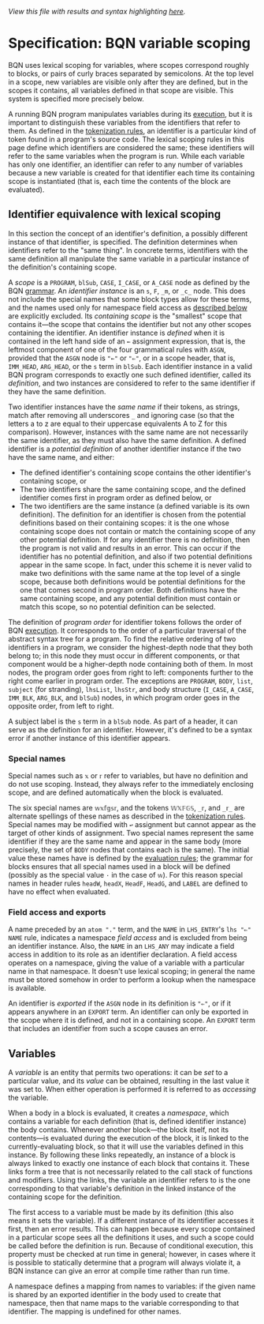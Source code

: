 *View this file with results and syntax highlighting [here](https://mlochbaum.github.io/BQN/spec/scope.html).*

# Specification: BQN variable scoping

BQN uses lexical scoping for variables, where scopes correspond roughly to blocks, or pairs of curly braces separated by semicolons. At the top level in a scope, new variables are visible only after they are defined, but in the scopes it contains, all variables defined in that scope are visible. This system is specified more precisely below.

A running BQN program manipulates variables during its [execution](evaluate.md), but it is important to distinguish these variables from the identifiers that refer to them. As defined in the [tokenization rules](token.md), an identifier is a particular kind of token found in a program's source code. The lexical scoping rules in this page define which identifiers are considered the same; these identifiers will refer to the same variables when the program is run. While each variable has only one identifier, an identifier can refer to any number of variables because a new variable is created for that identifier each time its containing scope is instantiated (that is, each time the contents of the block are evaluated).

## Identifier equivalence with lexical scoping

In this section the concept of an identifier's definition, a possibly different instance of that identifier, is specified. The definition determines when identifiers refer to the "same thing". In concrete terms, identifiers with the same definition all manipulate the same variable in a particular instance of the definition's containing scope.

A *scope* is a `PROGRAM`, `blSub`, `CASE`, `I_CASE`, or `A_CASE` node as defined by the BQN [grammar](grammar.md). An *identifier instance* is an `s`, `F`, `_m`, or `_c_` node. This does not include the special names that some block types allow for these terms, and the names used only for namespace field access as [described below](#field-access-and-exports) are explicitly excluded. Its *containing scope* is the "smallest" scope that contains it—the scope that contains the identifier but not any other scopes containing the identifier. An identifier instance is *defined* when it is contained in the left hand side of an `←` assignment expression, that is, the leftmost component of one of the four grammatical rules with `ASGN`, provided that the `ASGN` node is `"←"` or `"⇐"`, or in a scope header, that is, `IMM_HEAD`, `ARG_HEAD`, or the `s` term in `blSub`. Each identifier instance in a valid BQN program corresponds to exactly one such defined identifier, called its *definition*, and two instances are considered to refer to the same identifier if they have the same definition.

Two identifier instances have the *same name* if their tokens, as strings, match after removing all underscores `_` and ignoring case (so that the letters a to z are equal to their uppercase equivalents A to Z for this comparison). However, instances with the same name are not necessarily the same identifier, as they must also have the same definition. A defined identifier is a *potential definition* of another identifier instance if the two have the same name, and either:
- The defined identifier's containing scope contains the other identifier's containing scope, or
- The two identifiers share the same containing scope, and the defined identifier comes first in program order as defined below, or
- The two identifiers are the same instance (a defined variable is its own definition).
The definition for an identifier is chosen from the potential definitions based on their containing scopes: it is the one whose containing scope does not contain or match the containing scope of any other potential definition. If for any identifier there is no definition, then the program is not valid and results in an error. This can occur if the identifier has no potential definition, and also if two potential definitions appear in the same scope. In fact, under this scheme it is never valid to make two definitions with the same name at the top level of a single scope, because both definitions would be potential definitions for the one that comes second in program order. Both definitions have the same containing scope, and any potential definition must contain or match this scope, so no potential definition can be selected.

The definition of *program order* for identifier tokens follows the order of BQN [execution](evaluate.md). It corresponds to the order of a particular traversal of the abstract syntax tree for a program. To find the relative ordering of two identifiers in a program, we consider the highest-depth node that they both belong to; in this node they must occur in different components, or that component would be a higher-depth node containing both of them. In most nodes, the program order goes from right to left: components further to the right come earlier in program order. The exceptions are `PROGRAM`, `BODY`, `list`, `subject` (for stranding), `lhsList`, `lhsStr`, and body structure (`I_CASE`, `A_CASE`, `IMM_BLK`, `ARG_BLK`, and `blSub`) nodes, in which program order goes in the opposite order, from left to right.

A subject label is the `s` term in a `blSub` node. As part of a header, it can serve as the definition for an identifier. However, it's defined to be a syntax error if another instance of this identifier appears.

### Special names

Special names such as `𝕩` or `𝕣` refer to variables, but have no definition and do not use scoping. Instead, they always refer to the immediately enclosing scope, and are defined automatically when the block is evaluated.

The six special names are `𝕨𝕩𝕗𝕘𝕤𝕣`, and the tokens `𝕎𝕏𝔽𝔾𝕊`, `_𝕣`, and `_𝕣_` are alternate spellings of these names as described in the [tokenization rules](token.md). Special names may be modified with `↩` assignment but cannot appear as the target of other kinds of assignment. Two special names represent the same identifier if they are the same name and appear in the same body (more precisely, the set of `BODY` nodes that contains each is the same). The initial value these names have is defined by the [evaluation rules](evaluate.md); the grammar for blocks ensures that all special names used in a block will be defined (possibly as the special value `·` in the case of `𝕨`). For this reason special names in header rules `headW`, `headX`, `HeadF`, `HeadG`, and `LABEL` are defined to have no effect when evaluated.

### Field access and exports

A name preceded by an `atom "."` term, and the `NAME` in `LHS_ENTRY`'s `lhs "⇐" NAME` rule, indicates a namespace *field access* and is excluded from being an identifier instance. Also, the `NAME` in an `LHS_ANY` may indicate a field access in addition to its role as an identifier declaration. A field access operates on a namespace, giving the value of a variable with a particular name in that namespace. It doesn't use lexical scoping; in general the name must be stored somehow in order to perform a lookup when the namespace is available.

An identifier is *exported* if the `ASGN` node in its definition is `"⇐"`, or if it appears anywhere in an `EXPORT` term. An identifier can only be exported in the scope where it is defined, and not in a containing scope. An `EXPORT` term that includes an identifier from such a scope causes an error.

## Variables

A *variable* is an entity that permits two operations: it can be *set* to a particular value, and its *value* can be obtained, resulting in the last value it was set to. When either operation is performed it is referred to as *accessing* the variable.

When a body in a block is evaluated, it creates a *namespace*, which contains a variable for each definition (that is, defined identifier instance) the body contains. Whenever another block—the block itself, not its contents—is evaluated during the execution of the block, it is linked to the currently-evaluating block, so that it will use the variables defined in this instance. By following these links repeatedly, an instance of a block is always linked to exactly one instance of each block that contains it. These links form a tree that is not necessarily related to the call stack of functions and modifiers. Using the links, the variable an identifier refers to is the one corresponding to that variable's definition in the linked instance of the containing scope for the definition.

The first access to a variable must be made by its definition (this also means it sets the variable). If a different instance of its identifier accesses it first, then an error results. This can happen because every scope contained in a particular scope sees all the definitions it uses, and such a scope could be called before the definition is run. Because of conditional execution, this property must be checked at run time in general; however, in cases where it is possible to statically determine that a program will always violate it, a BQN instance can give an error at compile time rather than run time.

A namespace defines a mapping from names to variables: if the given name is shared by an exported identifier in the body used to create that namespace, then that name maps to the variable corresponding to that identifier. The mapping is undefined for other names.
